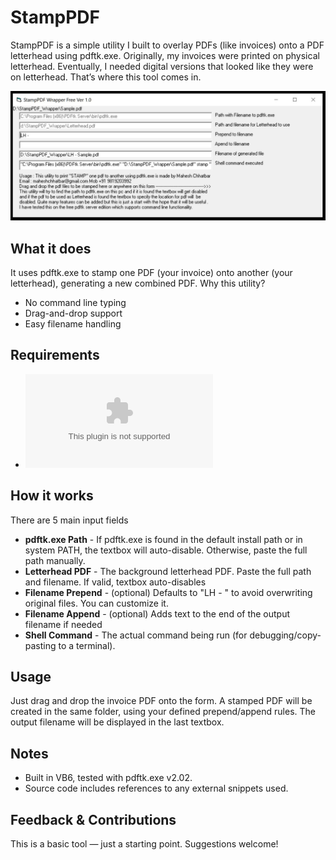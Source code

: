 # StampPDF

StampPDF is a simple utility I built to overlay PDFs (like invoices) onto a PDF letterhead using pdftk.exe. Originally, my invoices were printed on physical letterhead. Eventually, I needed digital versions that looked like they were on letterhead. That’s where this tool comes in.

![Application Preview](media/preview.jpeg)

## What it does

It uses pdftk.exe to stamp one PDF (your invoice) onto another (your letterhead), generating a new combined PDF.
Why this utility?

- No command line typing
- Drag-and-drop support
- Easy filename handling

## Requirements

- ![pdftk](https://www.pdflabs.com/tools/pdftk-the-pdf-toolkit/pdftk_server-2.02-win-setup.exe)

## How it works

There are 5 main input fields

- **pdftk.exe Path** - If pdftk.exe is found in the default install path or in system PATH, the textbox will auto-disable. Otherwise, paste the full path manually.
- **Letterhead PDF** - The background letterhead PDF. Paste the full path and filename. If valid, textbox auto-disables
- **Filename Prepend** - (optional) Defaults to "LH - " to avoid overwriting original files. You can customize it.
- **Filename Append** - (optional) Adds text to the end of the output filename if needed
- **Shell Command** - The actual command being run (for debugging/copy-pasting to a terminal).

## Usage

Just drag and drop the invoice PDF onto the form. A stamped PDF will be created in the same folder, using your defined prepend/append rules. The output filename will be displayed in the last textbox.

## Notes

- Built in VB6, tested with pdftk.exe v2.02.
- Source code includes references to any external snippets used.

## Feedback & Contributions

This is a basic tool — just a starting point. Suggestions welcome!
